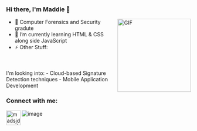 ### Hi there, I'm Maddie 👋

<img align="right" alt="GIF" height="200px" src="https://camo.githubusercontent.com/9ade64e11a552681b4085259e9ff127659b1be6a/68747470733a2f2f6d656469612e67697068792e636f6d2f6d656469612f524b354b443655635570417439327a5a76742f67697068792e676966"/>

- 🔭 Computer Forensics and Security gradute 
- 🌱 I’m currently learning HTML & CSS along side JavaScript
- ⚡ Other Stuff:
<br> 
<br>
I'm looking into:
- Cloud-based Signature Detection techniques
- Mobile Application Development

### Connect with me:

[<img align="left" alt="madsjdevs | Instagram" width="40px" src="https://cdn.jsdelivr.net/npm/simple-icons@v3/icons/instagram.svg" />][instagram]

![image](https://raw.githubusercontent.com/saadeghi/saadeghi/master/dino.gif)

 
[instagram]: https://instagram.com/madscodes


